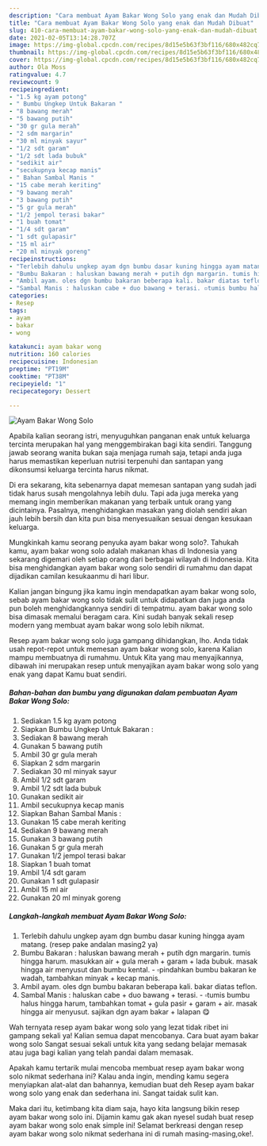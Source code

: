 ```yaml
---
description: "Cara membuat Ayam Bakar Wong Solo yang enak dan Mudah Dibuat"
title: "Cara membuat Ayam Bakar Wong Solo yang enak dan Mudah Dibuat"
slug: 410-cara-membuat-ayam-bakar-wong-solo-yang-enak-dan-mudah-dibuat
date: 2021-02-05T13:14:28.707Z
image: https://img-global.cpcdn.com/recipes/8d15e5b63f3bf116/680x482cq70/ayam-bakar-wong-solo-foto-resep-utama.jpg
thumbnail: https://img-global.cpcdn.com/recipes/8d15e5b63f3bf116/680x482cq70/ayam-bakar-wong-solo-foto-resep-utama.jpg
cover: https://img-global.cpcdn.com/recipes/8d15e5b63f3bf116/680x482cq70/ayam-bakar-wong-solo-foto-resep-utama.jpg
author: Ola Moss
ratingvalue: 4.7
reviewcount: 9
recipeingredient:
- "1.5 kg ayam potong"
- " Bumbu Ungkep Untuk Bakaran "
- "8 bawang merah"
- "5 bawang putih"
- "30 gr gula merah"
- "2 sdm margarin"
- "30 ml minyak sayur"
- "1/2 sdt garam"
- "1/2 sdt lada bubuk"
- "sedikit air"
- "secukupnya kecap manis"
- " Bahan Sambal Manis "
- "15 cabe merah keriting"
- "9 bawang merah"
- "3 bawang putih"
- "5 gr gula merah"
- "1/2 jempol terasi bakar"
- "1 buah tomat"
- "1/4 sdt garam"
- "1 sdt gulapasir"
- "15 ml air"
- "20 ml minyak goreng"
recipeinstructions:
- "Terlebih dahulu ungkep ayam dgn bumbu dasar kuning hingga ayam matang. (resep pake andalan masing2 ya)"
- "Bumbu Bakaran : haluskan bawang merah + putih dgn margarin. tumis hingga harum. masukkan air + gula merah + garam + lada bubuk. masak hingga air menyusut dan bumbu kental.  ▫️pindahkan bumbu bakaran ke wadah, tambahkan minyak + kecap manis."
- "Ambil ayam. oles dgn bumbu bakaran beberapa kali. bakar diatas teflon."
- "Sambal Manis : haluskan cabe + duo bawang + terasi. ▫️tumis bumbu halus hingga harum, tambahkan tomat + gula pasir + garam + air. masak hingga air menyusut. sajikan dgn ayam bakar + lalapan 😋"
categories:
- Resep
tags:
- ayam
- bakar
- wong

katakunci: ayam bakar wong 
nutrition: 160 calories
recipecuisine: Indonesian
preptime: "PT19M"
cooktime: "PT38M"
recipeyield: "1"
recipecategory: Dessert

---
```



![Ayam Bakar Wong Solo](https://img-global.cpcdn.com/recipes/8d15e5b63f3bf116/680x482cq70/ayam-bakar-wong-solo-foto-resep-utama.jpg)

Apabila kalian seorang istri, menyuguhkan panganan enak untuk keluarga tercinta merupakan hal yang menggembirakan bagi kita sendiri. Tanggung jawab seorang  wanita bukan saja menjaga rumah saja, tetapi anda juga harus memastikan keperluan nutrisi terpenuhi dan santapan yang dikonsumsi keluarga tercinta harus nikmat.

Di era  sekarang, kita sebenarnya dapat memesan santapan yang sudah jadi tidak harus susah mengolahnya lebih dulu. Tapi ada juga mereka yang memang ingin memberikan makanan yang terbaik untuk orang yang dicintainya. Pasalnya, menghidangkan masakan yang diolah sendiri akan jauh lebih bersih dan kita pun bisa menyesuaikan sesuai dengan kesukaan keluarga. 



Mungkinkah kamu seorang penyuka ayam bakar wong solo?. Tahukah kamu, ayam bakar wong solo adalah makanan khas di Indonesia yang sekarang digemari oleh setiap orang dari berbagai wilayah di Indonesia. Kita bisa menghidangkan ayam bakar wong solo sendiri di rumahmu dan dapat dijadikan camilan kesukaanmu di hari libur.

Kalian jangan bingung jika kamu ingin mendapatkan ayam bakar wong solo, sebab ayam bakar wong solo tidak sulit untuk didapatkan dan juga anda pun boleh menghidangkannya sendiri di tempatmu. ayam bakar wong solo bisa dimasak memalui beragam cara. Kini sudah banyak sekali resep modern yang membuat ayam bakar wong solo lebih nikmat.

Resep ayam bakar wong solo juga gampang dihidangkan, lho. Anda tidak usah repot-repot untuk memesan ayam bakar wong solo, karena Kalian mampu membuatnya di rumahmu. Untuk Kita yang mau menyajikannya, dibawah ini merupakan resep untuk menyajikan ayam bakar wong solo yang enak yang dapat Kamu buat sendiri.

<!--inarticleads1-->

##### Bahan-bahan dan bumbu yang digunakan dalam pembuatan Ayam Bakar Wong Solo:

1. Sediakan 1.5 kg ayam potong
1. Siapkan  Bumbu Ungkep Untuk Bakaran :
1. Sediakan 8 bawang merah
1. Gunakan 5 bawang putih
1. Ambil 30 gr gula merah
1. Siapkan 2 sdm margarin
1. Sediakan 30 ml minyak sayur
1. Ambil 1/2 sdt garam
1. Ambil 1/2 sdt lada bubuk
1. Gunakan sedikit air
1. Ambil secukupnya kecap manis
1. Siapkan  Bahan Sambal Manis :
1. Gunakan 15 cabe merah keriting
1. Sediakan 9 bawang merah
1. Gunakan 3 bawang putih
1. Gunakan 5 gr gula merah
1. Gunakan 1/2 jempol terasi bakar
1. Siapkan 1 buah tomat
1. Ambil 1/4 sdt garam
1. Gunakan 1 sdt gulapasir
1. Ambil 15 ml air
1. Gunakan 20 ml minyak goreng




<!--inarticleads2-->

##### Langkah-langkah membuat Ayam Bakar Wong Solo:

1. Terlebih dahulu ungkep ayam dgn bumbu dasar kuning hingga ayam matang. (resep pake andalan masing2 ya)
1. Bumbu Bakaran : haluskan bawang merah + putih dgn margarin. tumis hingga harum. masukkan air + gula merah + garam + lada bubuk. masak hingga air menyusut dan bumbu kental.  - ▫️pindahkan bumbu bakaran ke wadah, tambahkan minyak + kecap manis.
1. Ambil ayam. oles dgn bumbu bakaran beberapa kali. bakar diatas teflon.
1. Sambal Manis : haluskan cabe + duo bawang + terasi. - ▫️tumis bumbu halus hingga harum, tambahkan tomat + gula pasir + garam + air. masak hingga air menyusut. sajikan dgn ayam bakar + lalapan 😋




Wah ternyata resep ayam bakar wong solo yang lezat tidak ribet ini gampang sekali ya! Kalian semua dapat mencobanya. Cara buat ayam bakar wong solo Sangat sesuai sekali untuk kita yang sedang belajar memasak atau juga bagi kalian yang telah pandai dalam memasak.

Apakah kamu tertarik mulai mencoba membuat resep ayam bakar wong solo nikmat sederhana ini? Kalau anda ingin, mending kamu segera menyiapkan alat-alat dan bahannya, kemudian buat deh Resep ayam bakar wong solo yang enak dan sederhana ini. Sangat taidak sulit kan. 

Maka dari itu, ketimbang kita diam saja, hayo kita langsung bikin resep ayam bakar wong solo ini. Dijamin kamu gak akan nyesel sudah buat resep ayam bakar wong solo enak simple ini! Selamat berkreasi dengan resep ayam bakar wong solo nikmat sederhana ini di rumah masing-masing,oke!.

